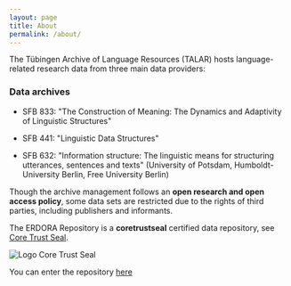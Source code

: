 ```yaml
---
layout: page
title: About
permalink: /about/
---
```


The Tübingen Archive of Language Resources (TALAR) hosts language-related research data from three main
data providers:

### Data archives

* SFB 833: "The Construction of Meaning: The Dynamics and Adaptivity of Linguistic Structures"

* SFB 441: "Linguistic Data Structures"

* SFB 632: "Information structure: The linguistic means for structuring utterances, sentences and
texts" (University of Potsdam, Humboldt-University Berlin, Free University Berlin)

Though the archive management follows an **open research and open access policy**, some data sets
are restricted due to the rights of third parties, including publishers and informants.

The ERDORA Repository is a **coretrustseal** certified data repository, see
[Core Trust Seal](https://www.coretrustseal.org "Go to the Core Trust Seal WebSite").

![](../logos/CoreTrustSeal-logo-150px.jpg "Logo Core Trust Seal")


You can enter the repository [here](https://talar.sfb833.uni-tuebingen.de:8443/erdora/ "Enter Repository")


